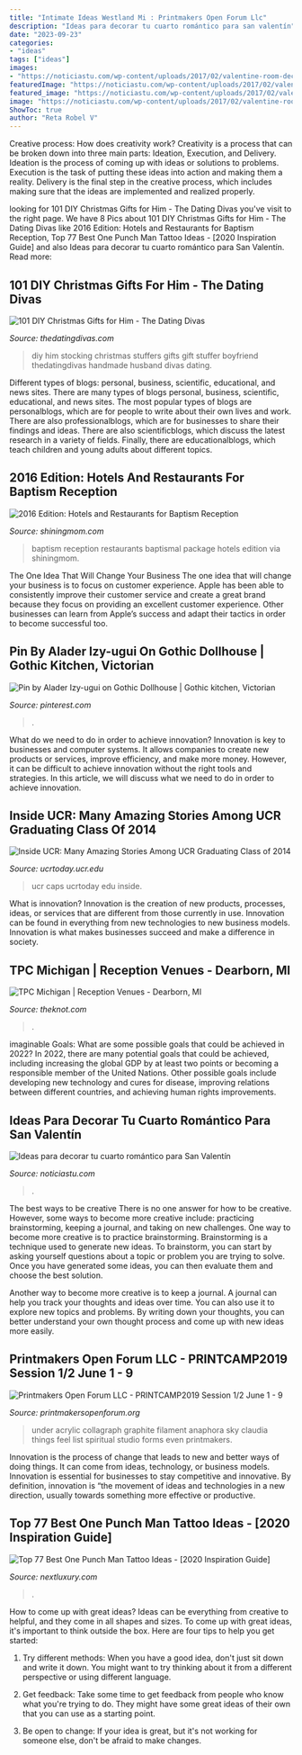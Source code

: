 ```yaml
---
title: "Intimate Ideas Westland Mi : Printmakers Open Forum Llc"
description: "Ideas para decorar tu cuarto romántico para san valentín"
date: "2023-09-23"
categories:
- "ideas"
tags: ["ideas"]
images:
- "https://noticiastu.com/wp-content/uploads/2017/02/valentine-room-decorations-valentine-s-day-bedroom-ideas-for-him-home-design.jpg"
featuredImage: "https://noticiastu.com/wp-content/uploads/2017/02/valentine-room-decorations-valentine-s-day-bedroom-ideas-for-him-home-design.jpg"
featured_image: "https://noticiastu.com/wp-content/uploads/2017/02/valentine-room-decorations-valentine-s-day-bedroom-ideas-for-him-home-design.jpg"
image: "https://noticiastu.com/wp-content/uploads/2017/02/valentine-room-decorations-valentine-s-day-bedroom-ideas-for-him-home-design.jpg"
ShowToc: true
author: "Reta Robel V"
---
```



Creative process: How does creativity work?
Creativity is a process that can be broken down into three main parts: Ideation, Execution, and Delivery. Ideation is the process of coming up with ideas or solutions to problems. Execution is the task of putting these ideas into action and making them a reality. Delivery is the final step in the creative process, which includes making sure that the ideas are implemented and realized properly.

	

		
looking for 101 DIY Christmas Gifts for Him - The Dating Divas you've visit to the right page. We have 8 Pics about 101 DIY Christmas Gifts for Him - The Dating Divas like 2016 Edition: Hotels and Restaurants for Baptism Reception, Top 77 Best One Punch Man Tattoo Ideas - [2020 Inspiration Guide] and also Ideas para decorar tu cuarto romántico para San Valentín. Read more:
		
    
## 101 DIY Christmas Gifts For Him - The Dating Divas

<img loading=lazy src="http://www.thedatingdivas.com/wp-content/uploads/DIY-Stocking-Stuffers-for-Him.jpg" onerror="this.onerror=null;this.src='https://tse4.mm.bing.net/th?id=OIP.QPZ0eA-uDYw0eWgGzDGKOQHaK4&amp;pid=15.1';" alt="101 DIY Christmas Gifts for Him - The Dating Divas">

_Source: thedatingdivas.com_

>diy him stocking christmas stuffers gifts gift stuffer boyfriend thedatingdivas handmade husband divas dating. 

	

Different types of blogs: personal, business, scientific, educational, and news sites.
There are many types of blogs personal, business, scientific, educational, and news sites. The most popular types of blogs are personalblogs, which are for people to write about their own lives and work. There are also professionalblogs, which are for businesses to share their findings and ideas. There are also scientificblogs, which discuss the latest research in a variety of fields. Finally, there are educationalblogs, which teach children and young adults about different topics.

    
## 2016 Edition: Hotels And Restaurants For Baptism Reception

<img loading=lazy src="http://www.shiningmom.com/wp-content/uploads/2016/02/RHO-Social-Package-Baptismal-Set-up.jpg" onerror="this.onerror=null;this.src='https://tse4.mm.bing.net/th?id=OIP.Hx93HHSONb3_UDDds3dCigHaFz&amp;pid=15.1';" alt="2016 Edition: Hotels and Restaurants for Baptism Reception">

_Source: shiningmom.com_

>baptism reception restaurants baptismal package hotels edition via shiningmom. 

	

The One Idea That Will Change Your Business
The one idea that will change your business is to focus on customer experience. Apple has been able to consistently improve their customer service and create a great brand because they focus on providing an excellent customer experience. Other businesses can learn from Apple’s success and adapt their tactics in order to become successful too.

    
## Pin By Alader Izy-ugui On Gothic Dollhouse | Gothic Kitchen, Victorian

<img loading=lazy src="https://i.pinimg.com/736x/a0/1f/34/a01f343142669274fe99e996793e28a5--gothic-kitchen-my-dream-house.jpg" onerror="this.onerror=null;this.src='https://tse2.mm.bing.net/th?id=OIP.LQRO4J0u2QD3ES6rvrcUlgHaKS&amp;pid=15.1';" alt="Pin by Alader Izy-ugui on Gothic Dollhouse | Gothic kitchen, Victorian">

_Source: pinterest.com_

>. 

	

What do we need to do in order to achieve innovation?
Innovation is key to businesses and computer systems. It allows companies to create new products or services, improve efficiency, and make more money. However, it can be difficult to achieve innovation without the right tools and strategies. In this article, we will discuss what we need to do in order to achieve innovation.

    
## Inside UCR: Many Amazing Stories Among UCR Graduating Class Of 2014

<img loading=lazy src="https://ucrtoday.ucr.edu/wp-content/uploads/2014/06/sobacaps.jpg" onerror="this.onerror=null;this.src='https://tse2.mm.bing.net/th?id=OIP.Jtdi59BRrdsubEyI2Dkt-wHaD_&amp;pid=15.1';" alt="Inside UCR: Many Amazing Stories Among UCR Graduating Class of 2014">

_Source: ucrtoday.ucr.edu_

>ucr caps ucrtoday edu inside. 

	

What is innovation?
Innovation is the creation of new products, processes, ideas, or services that are different from those currently in use. Innovation can be found in everything from new technologies to new business models. Innovation is what makes businesses succeed and make a difference in society.

    
## TPC Michigan | Reception Venues - Dearborn, MI

<img loading=lazy src="https://media-api.xogrp.com/images/61766127-b3fa-484d-955f-95a63113164c~rs_640.480" onerror="this.onerror=null;this.src='https://tse3.mm.bing.net/th?id=OIP.55OCEIYArc4IFuh0Mj2w4QHaFj&amp;pid=15.1';" alt="TPC Michigan | Reception Venues - Dearborn, MI">

_Source: theknot.com_

>. 

	

imaginable Goals: What are some possible goals that could be achieved in 2022?
In 2022, there are many potential goals that could be achieved, including increasing the global GDP by at least two points or becoming a responsible member of the United Nations. Other possible goals include developing new technology and cures for disease, improving relations between different countries, and achieving human rights improvements.

    
## Ideas Para Decorar Tu Cuarto Romántico Para San Valentín

<img loading=lazy src="https://noticiastu.com/wp-content/uploads/2017/02/valentine-room-decorations-valentine-s-day-bedroom-ideas-for-him-home-design.jpg" onerror="this.onerror=null;this.src='https://tse1.mm.bing.net/th?id=OIP.njwzCkZrByqBtJMYuqyq_QHaD3&amp;pid=15.1';" alt="Ideas para decorar tu cuarto romántico para San Valentín">

_Source: noticiastu.com_

>. 

	

The best ways to be creative
There is no one answer for how to be creative. However, some ways to become more creative include: practicing brainstorming, keeping a journal, and taking on new challenges.
One way to become more creative is to practice brainstorming. Brainstorming is a technique used to generate new ideas. To brainstorm, you can start by asking yourself questions about a topic or problem you are trying to solve. Once you have generated some ideas, you can then evaluate them and choose the best solution.

Another way to become more creative is to keep a journal. A journal can help you track your thoughts and ideas over time. You can also use it to explore new topics and problems. By writing down your thoughts, you can better understand your own thought process and come up with new ideas more easily.

    
## Printmakers Open Forum LLC - PRINTCAMP2019 Session 1/2 June 1 - 9

<img loading=lazy src="http://www.printmakersopenforum.org/yahoo_site_admin/assets/images/Claudia_Fieo_for_PMOF.117131355_std.jpg" onerror="this.onerror=null;this.src='https://tse1.mm.bing.net/th?id=OIP.WcFy0H3_nbLjfGIjhPWKAAHaDP&amp;pid=15.1';" alt="Printmakers Open Forum LLC - PRINTCAMP2019 Session 1/2 June 1 - 9">

_Source: printmakersopenforum.org_

>under acrylic collagraph graphite filament anaphora sky claudia things feel list spiritual studio forms even printmakers. 

	

Innovation is the process of change that leads to new and better ways of doing things. It can come from ideas, technology, or business models. Innovation is essential for businesses to stay competitive and innovative. By definition, innovation is “the movement of ideas and technologies in a new direction, usually towards something more effective or productive.

    
## Top 77 Best One Punch Man Tattoo Ideas - [2020 Inspiration Guide]

<img loading=lazy src="https://nextluxury.com/wp-content/uploads/leg-one-punch-man-tattoos-mi_ze_ink.jpg" onerror="this.onerror=null;this.src='https://tse3.mm.bing.net/th?id=OIP.9Cwbm9aFFlx2KnJLhwwFXgHaHZ&amp;pid=15.1';" alt="Top 77 Best One Punch Man Tattoo Ideas - [2020 Inspiration Guide]">

_Source: nextluxury.com_

>. 

	

How to come up with great ideas?
Ideas can be everything from creative to helpful, and they come in all shapes and sizes. To come up with great ideas, it's important to think outside the box. Here are four tips to help you get started:
1. Try different methods: When you have a good idea, don't just sit down and write it down. You might want to try thinking about it from a different perspective or using different language.

2. Get feedback: Take some time to get feedback from people who know what you're trying to do. They might have some great ideas of their own that you can use as a starting point.

3. Be open to change: If your idea is great, but it's not working for someone else, don't be afraid to make changes.

